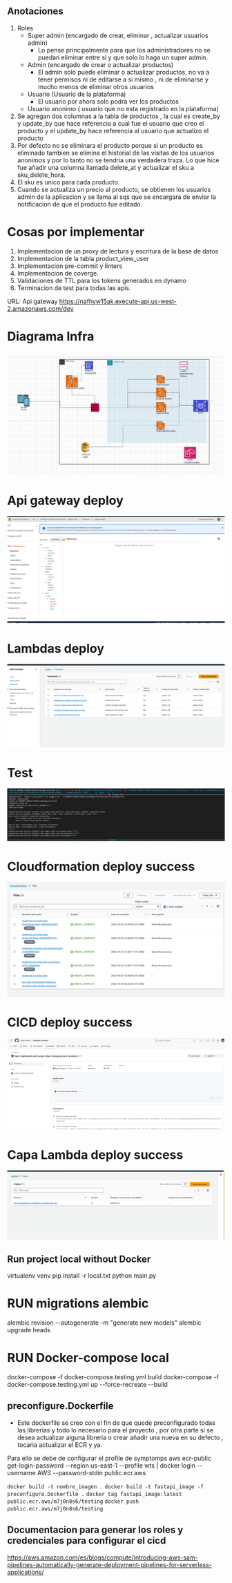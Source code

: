 ## Anotaciones
1. Roles
    - Super admin (encargado de crear, eliminar , actualizar usuarios admin)
        - Lo pense principalmente para que los administradores no se puedan eliminar entre si y que solo lo haga un super admin.
    - Admin (encargado de crear o actualizar productos)
        - El admin solo puede eliminar o actualizar productos, no va a tener permisos ni de editarse a si mismo , ni de eliminarse y mucho menos de eliminar otros usuarios
    - Usuario (Usuario de la plataforma)
        - El usuario por ahora solo podra ver los productos
    - Usuario anonimo ( usuario que no esta registrado en la plataforma)
2. Se agregan dos columnas a la tabla de productos , la cual es create_by y update_by que hace referencia a cual fue el usuario que creo el producto y el update_by hace referencia al usuario que actualizo el producto
3. Por defecto no se eliminara el producto porque si un producto es eliminado tambien se elimina el historial de las visitas de los usuarios anonimos y por lo tanto no se tendria una verdadera traza. Lo que hice fue añadir una columna llamada delete_at y actualizar el sku a sku_delete_hora.
4. El sku es unico para cada producto.
5. Cuando se actualiza un precio al producto, se obtienen los usuarios admin de la aplicacion y se llama al sqs que se encargara de enviar la notificacion de que el producto fue editado.

# Cosas por implementar
1. Implementacion de un proxy de lectura y escritura de la base de datos
2. Implementacion de la tabla product_view_user
3. Implementacion pre-commit y linters
4. Implementacion de coverge.
5. Validaciones de TTL para los tokens generados en dynamo
6. Terminacion de test para todas las apis.


URL: Api gateway https://nafhyw15ak.execute-api.us-west-2.amazonaws.com/dev

# Diagrama Infra
![](images/diagrama_infra.png)

# Api gateway deploy
![](images/api_gateway_1.png)
# Lambdas deploy
![](images/lambdas.png)
# Test
![](images/test.png)

# Cloudformation deploy success
![](images/cloudformation_deploy_success.png)
# CICD deploy success
![](images/cicd_deploy.png)
# Capa Lambda deploy success
![](images/capa_lambda.png)


## Run project local without Docker
virtualenv venv
pip install -r local.txt
python main.py
# RUN migrations alembic

alembic revision --autogenerate -m "generate new models"
alembic upgrade heads
# RUN Docker-compose local

docker-compose -f docker-compose.testing.yml build
docker-compose -f docker-compose.testing.yml up --force-recreate --build

## preconfigure.Dockerfile

- Este dockerfile se creo con el fin de que quede preconfigurado todas las librerias y todo lo necesario para el proyecto , por otra parte si se desea actualizar alguna libreria o crear añadir una nueva en su defecto , tocaria actualizar el ECR y ya.

Para ello se debe de configurar el profile de symptomps
aws ecr-public get-login-password --region us-east-1 --profile wts | docker login --username AWS --password-stdin public.ecr.aws

`docker build -t nombre_imagen .`
`docker build -t fastapi_image -f preconfigure.Dockerfile .`
`docker tag fastapi_image:latest public.ecr.aws/m7j0n8s6/testing`
`docker push public.ecr.aws/m7j0n8s6/testing`

## Documentacion para generar los roles y credenciales para configurar el cicd
https://aws.amazon.com/es/blogs/compute/introducing-aws-sam-pipelines-automatically-generate-deployment-pipelines-for-serverless-applications/